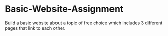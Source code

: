 # Basic-Website-Assignment
Build a basic website about a topic of free choice which includes 3 different pages that link to each other.
